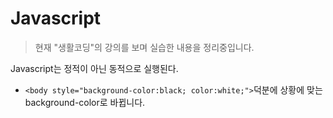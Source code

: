 # Javascript

>현재 "생활코딩"의 강의를 보며 실습한 내용을 정리중입니다.

Javascript는 정적이 아닌 동적으로 실행된다.
* ```<body style="background-color:black; color:white;">```덕분에 상황에 맞는 background-color로 바뀝니다.
